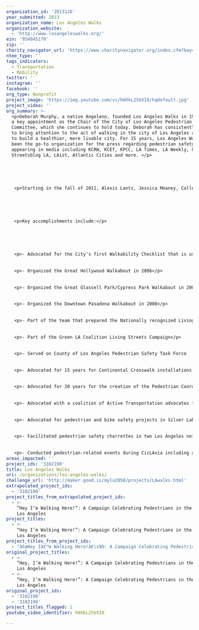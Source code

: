 ```yaml
---
organization_id: '2013126'
year_submitted: 2013
organization_name: Los Angeles Walks
organization_website:
  - 'http://www.losangeleswalks.org/'
ein: '954845170'
zip: ''
charity_navigator_url: 'https://www.charitynavigator.org/index.cfm?bay=search.profile&ein=954845170'
ntee_type: ''
tags_indicators:
  - Transportation
  - Mobility
twitter: ''
instagram: ''
facebook: ''
org_type: Nonprofit
project_image: 'https://img.youtube.com/vi/hHXkL2SbXI8/hqdefault.jpg'
project_video: ''
org_summary: >-
  <p>Deborah Murphy, a native Angeleno, founded Los Angeles Walks in 1998 after
  a key appointment as the Chair of the City of Los Angeles Pedestrian Advisory
  Committee, which she continues to hold today. Deborah has consistently worked
  to bring attention to the act of walking in the city of Los Angeles as a way
  to build a healthier, more livable city. For 15 years, Los Angeles Walks has
  been the go-to organization for the press regarding pedestrian safety issues,
  appearing in media including KCRW, KCET, KPCC, LA Times, LA Weekly, Curbed LA,
  Streetsblog LA, LAist, Atlantic Cities and more. </p>
   
   
   
   
   
   <p>Starting in the fall of 2011, Alexis Lantz, Jessica Meaney, Colleen Corcoran and Alissa Walker joined Deborah under the fiscal umbrella of the Los Angeles County Bicycle Coalition to launch a major grassroots efforts to increase awareness of walking in L.A. In 2012 the group expanded even more, adding My La, Karen Mack, Mark Vallianatos, Daveed Kapoor and Tilza Castillo to the Steering Committee.</p>
   
   
   
   
   
   <p>Key accomplishments include:</p>
   
   
   
   
   
   <p>- Advocated for the City’s first Walkability Checklist that is used by City Planning Staff in their review of new development projects</p>
   
   
   <p>- Organized the Great Hollywood Walkabout in 2006</p>
   
   
   <p>- Organized the Great Glassell Park/Cypress Park Walkabout in 2007</p>
   
   
   <p>- Organized the Downtown Pasadena Walkabout in 2008</p>
   
   
   <p>- Part of the team that prepared the Nationally recognized Living Street Model Street Design Manual in 2011</p>
   
   
   <p>- Part of the Green LA Coalition Living Streets Campaign</p>
   
   
   <p>- Served on County of Los Angeles Pedestrian Safety Task Force
   
   
   <p>- Advocated for 15 years for Continental Crosswalk installations in the City of Los Angeles</p>
   
   
   <p>- Advocated for 20 years for the creation of the Pedestrian Coordinator positions, which were finally created in 2012</p>
   
   
   <p>- Advocated with a coalition of Active Transportation advocates for a 5% set-aside of Measure R Local Return funds for pedestrian projects and 5% for bicycle projects in the City of Los Angeles</p>
   
   
   <p>- Advocated for pedestrian and bike safety projects in Silver Lake including a Road Diet for Rowena Avenue for six years, which was implemented in 2013</p>
   
   
   <p>- Facilitated pedestrian safety charrettes in two Los Angeles neighborhoods: Silver Lake community in August 2012 and Leimert Park in November 2012</p>
   
   
   <p>- Conducted pedestrian-related events during CicLAvia including a WalkLAvia in October 2012 on three miles of Figueroa Street</p>
areas_impacted: ''
project_ids: '3102190'
title: Los Angeles Walks
uri: /organizations/los-angeles-walks/
challenge_url: 'http://maker.good.is/myla2050/projects/LAwalks.html'
extrapolated_project_ids:
  - '3102190'
project_titles_from_extrapolated_project_ids:
  - >-
    “Hey I’m Walking Here!”: A Campaign Celebrating Pedestrians in the City of
    Los Angeles 
project_titles:
  - >-
    “Hey I’m Walking Here!”: A Campaign Celebrating Pedestrians in the City of
    Los Angeles 
project_titles_from_project_ids:
  - "â€œHey Iâ€™m Walking Here!â€\x9D: A Campaign Celebrating Pedestrians in the City of Los Angeles "
original_project_titles:
  - >-
    “Hey, I’m Walking Here!”: A Campaign Celebrating Pedestrians in the City of
    Los Angeles
  - >-
    “Hey, I’m Walking Here!”: A Campaign Celebrating Pedestrians in the City of
    Los Angeles 
original_project_ids:
  - '3102190'
  - '3102190'
project_titles_flagged: 1
youtube_video_identifier: hHXkL2SbXI8

---
```

